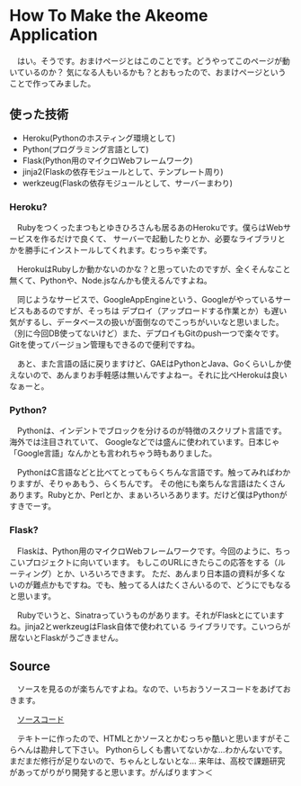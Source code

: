 # How To Make the Akeome Application
　はい。そうです。おまけページとはこのことです。どうやってこのページが動いているのか？
気になる人もいるかも？とおもったので、おまけページということで作ってみました。

## 使った技術
- Heroku(Pythonのホスティング環境として)
- Python(プログラミング言語として)
- Flask(Python用のマイクロWebフレームワーク)
- jinja2(Flaskの依存モジュールとして、テンプレート周り)
- werkzeug(Flaskの依存モジュールとして、サーバーまわり)

### Heroku?
　Rubyをつくったまつもとゆきひろさんも居るあのHerokuです。僕らはWebサービスを作るだけで良くて、
サーバーで起動したりとか、必要なライブラリとかを勝手にインストールしてくれます。むっちゃ楽です。

　HerokuはRubyしか動かないのかな？と思っていたのですが、全くそんなこと無くて、Pythonや、Node.jsなんかも使えるんですよね。

　同じようなサービスで、GoogleAppEngineという、Googleがやっているサービスもあるのですが、そっちは
デプロイ（アップロードする作業とか）も遅い気がするし、データベースの扱いが面倒なのでこっちがいいなと思いました。
（別に今回DB使ってないけど）また、デプロイもGitのpush一つで楽々です。Gitを使ってバージョン管理もできるので便利ですね。

　あと、また言語の話に戻りますけど、GAEはPythonとJava、Goくらいしか使えないので、あんまりお手軽感は無いんですよねー。それに比べHerokuは良いなぁーと。

### Python?
　Pythonは、インデントでブロックを分けるのが特徴のスクリプト言語です。海外では注目されていて、
Googleなどでは盛んに使われています。日本じゃ「Google言語」なんかとも言われちゃう時もありました。

　PythonはC言語などと比べてとってもらくちんな言語です。触ってみればわかりますが、そりゃあもう、らくちんです。
その他にも楽ちんな言語はたくさんあります。Rubyとか、Perlとか、まぁいろいろあります。だけど僕はPythonがすきでーす。

### Flask?
　Flaskは、Python用のマイクロWebフレームワークです。今回のように、ちっこいプロジェクトに向いています。
もしこのURLにきたらこの応答をする（ルーティング）とか、いろいろできます。
ただ、あんまり日本語の資料が多くないのが難点かもですね。でも、触ってる人はたくさんいるので、どうにでもなると思います。

　Rubyでいうと、Sinatraっていうものがあります。それがFlaskとにていますね。jinja2とwerkzeugはFlask自体で使われている
ライブラリです。こいつらが居ないとFlaskがうごきません。

## Source
　ソースを見るのが楽ちんですよね。なので、いちおうソースコードをあげておきます。

　[ソースコード](http://github.com/mactkg/akeome2011/)

　テキトーに作ったので、HTMLとかソースとかむっちゃ酷いと思いますがそこらへんは勘弁して下さい。
Pythonらしくも書いてないかな…わかんないです。まだまだ修行が足りないので、ちゃんとしないとな…
来年は、高校で課題研究があってがりがり開発すると思います。がんばります＞＜
　
